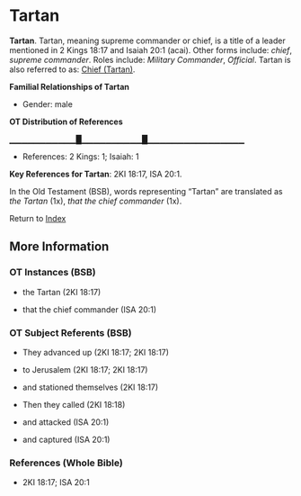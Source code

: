 # Tartan
**Tartan**. 
Tartan, meaning supreme commander or chief, is a title of a leader mentioned in 2 Kings 18:17 and Isaiah 20:1 (acai). 
Other forms include: 
*chief*, *supreme commander*. 
Roles include: 
_Military Commander_, _Official_. 
Tartan is also referred to as: 
[Chief (Tartan)](Chief.md). 




**Familial Relationships of Tartan**


* Gender: male


**OT Distribution of References**

▁▁▁▁▁▁▁▁▁▁▁█▁▁▁▁▁▁▁▁▁▁█▁▁▁▁▁▁▁▁▁▁▁▁▁▁▁▁
* References: 2 Kings: 1; Isaiah: 1



**Key References for Tartan**: 
2KI 18:17, ISA 20:1. 


In the Old Testament (BSB), words representing “Tartan” are translated as 
*the Tartan* (1x), *that the chief commander* (1x). 




Return to [Index](00-Index.md)

## More Information

### OT Instances (BSB)

* the Tartan (2KI 18:17)

* that the chief commander (ISA 20:1)



### OT Subject Referents (BSB)

* They advanced up (2KI 18:17; 2KI 18:17)

* to Jerusalem (2KI 18:17; 2KI 18:17)

* and stationed themselves (2KI 18:17)

* Then they called (2KI 18:18)

* and attacked (ISA 20:1)

* and captured (ISA 20:1)



### References (Whole Bible)

* 2KI 18:17; ISA 20:1



